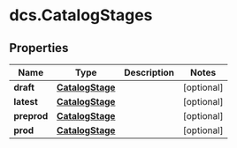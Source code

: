 # dcs.CatalogStages

## Properties
Name | Type | Description | Notes
------------ | ------------- | ------------- | -------------
**draft** | [**CatalogStage**](CatalogStage.md) |  | [optional] 
**latest** | [**CatalogStage**](CatalogStage.md) |  | [optional] 
**preprod** | [**CatalogStage**](CatalogStage.md) |  | [optional] 
**prod** | [**CatalogStage**](CatalogStage.md) |  | [optional] 

